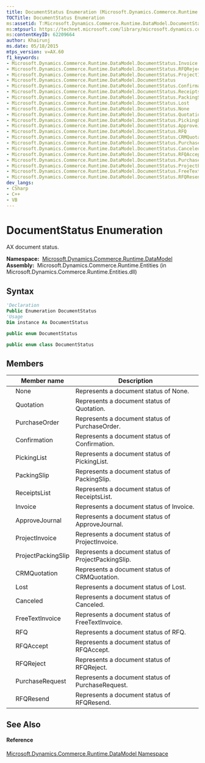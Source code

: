 ```yaml
---
title: DocumentStatus Enumeration (Microsoft.Dynamics.Commerce.Runtime.DataModel)
TOCTitle: DocumentStatus Enumeration
ms:assetid: T:Microsoft.Dynamics.Commerce.Runtime.DataModel.DocumentStatus
ms:mtpsurl: https://technet.microsoft.com/library/microsoft.dynamics.commerce.runtime.datamodel.documentstatus(v=AX.60)
ms:contentKeyID: 62209664
author: Khairunj
ms.date: 05/18/2015
mtps_version: v=AX.60
f1_keywords:
- Microsoft.Dynamics.Commerce.Runtime.DataModel.DocumentStatus.Invoice
- Microsoft.Dynamics.Commerce.Runtime.DataModel.DocumentStatus.RFQReject
- Microsoft.Dynamics.Commerce.Runtime.DataModel.DocumentStatus.ProjectInvoice
- Microsoft.Dynamics.Commerce.Runtime.DataModel.DocumentStatus
- Microsoft.Dynamics.Commerce.Runtime.DataModel.DocumentStatus.Confirmation
- Microsoft.Dynamics.Commerce.Runtime.DataModel.DocumentStatus.ReceiptsList
- Microsoft.Dynamics.Commerce.Runtime.DataModel.DocumentStatus.PackingSlip
- Microsoft.Dynamics.Commerce.Runtime.DataModel.DocumentStatus.Lost
- Microsoft.Dynamics.Commerce.Runtime.DataModel.DocumentStatus.None
- Microsoft.Dynamics.Commerce.Runtime.DataModel.DocumentStatus.Quotation
- Microsoft.Dynamics.Commerce.Runtime.DataModel.DocumentStatus.PickingList
- Microsoft.Dynamics.Commerce.Runtime.DataModel.DocumentStatus.ApproveJournal
- Microsoft.Dynamics.Commerce.Runtime.DataModel.DocumentStatus.RFQ
- Microsoft.Dynamics.Commerce.Runtime.DataModel.DocumentStatus.CRMQuotation
- Microsoft.Dynamics.Commerce.Runtime.DataModel.DocumentStatus.PurchaseRequest
- Microsoft.Dynamics.Commerce.Runtime.DataModel.DocumentStatus.Canceled
- Microsoft.Dynamics.Commerce.Runtime.DataModel.DocumentStatus.RFQAccept
- Microsoft.Dynamics.Commerce.Runtime.DataModel.DocumentStatus.PurchaseOrder
- Microsoft.Dynamics.Commerce.Runtime.DataModel.DocumentStatus.ProjectPackingSlip
- Microsoft.Dynamics.Commerce.Runtime.DataModel.DocumentStatus.FreeTextInvoice
- Microsoft.Dynamics.Commerce.Runtime.DataModel.DocumentStatus.RFQResend
dev_langs:
- CSharp
- C++
- VB
---
```


# DocumentStatus Enumeration

AX document status.

**Namespace:**  [Microsoft.Dynamics.Commerce.Runtime.DataModel](microsoft-dynamics-commerce-runtime-datamodel-namespace.md)  
**Assembly:**  Microsoft.Dynamics.Commerce.Runtime.Entities (in Microsoft.Dynamics.Commerce.Runtime.Entities.dll)

## Syntax

``` vb
'Declaration
Public Enumeration DocumentStatus
'Usage
Dim instance As DocumentStatus
```

``` csharp
public enum DocumentStatus
```

``` c++
public enum class DocumentStatus
```

## Members

<table>
<thead>
<tr class="header">
<th></th>
<th>Member name</th>
<th>Description</th>
</tr>
</thead>
<tbody>
<tr class="odd">
<td></td>
<td>None</td>
<td>Represents a document status of None.</td>
</tr>
<tr class="even">
<td></td>
<td>Quotation</td>
<td>Represents a document status of Quotation.</td>
</tr>
<tr class="odd">
<td></td>
<td>PurchaseOrder</td>
<td>Represents a document status of PurchaseOrder.</td>
</tr>
<tr class="even">
<td></td>
<td>Confirmation</td>
<td>Represents a document status of Confirmation.</td>
</tr>
<tr class="odd">
<td></td>
<td>PickingList</td>
<td>Represents a document status of PickingList.</td>
</tr>
<tr class="even">
<td></td>
<td>PackingSlip</td>
<td>Represents a document status of PackingSlip.</td>
</tr>
<tr class="odd">
<td></td>
<td>ReceiptsList</td>
<td>Represents a document status of ReceiptsList.</td>
</tr>
<tr class="even">
<td></td>
<td>Invoice</td>
<td>Represents a document status of Invoice.</td>
</tr>
<tr class="odd">
<td></td>
<td>ApproveJournal</td>
<td>Represents a document status of ApproveJournal.</td>
</tr>
<tr class="even">
<td></td>
<td>ProjectInvoice</td>
<td>Represents a document status of ProjectInvoice.</td>
</tr>
<tr class="odd">
<td></td>
<td>ProjectPackingSlip</td>
<td>Represents a document status of ProjectPackingSlip.</td>
</tr>
<tr class="even">
<td></td>
<td>CRMQuotation</td>
<td>Represents a document status of CRMQuotation.</td>
</tr>
<tr class="odd">
<td></td>
<td>Lost</td>
<td>Represents a document status of Lost.</td>
</tr>
<tr class="even">
<td></td>
<td>Canceled</td>
<td>Represents a document status of Canceled.</td>
</tr>
<tr class="odd">
<td></td>
<td>FreeTextInvoice</td>
<td>Represents a document status of FreeTextInvoice.</td>
</tr>
<tr class="even">
<td></td>
<td>RFQ</td>
<td>Represents a document status of RFQ.</td>
</tr>
<tr class="odd">
<td></td>
<td>RFQAccept</td>
<td>Represents a document status of RFQAccept.</td>
</tr>
<tr class="even">
<td></td>
<td>RFQReject</td>
<td>Represents a document status of RFQReject.</td>
</tr>
<tr class="odd">
<td></td>
<td>PurchaseRequest</td>
<td>Represents a document status of PurchaseRequest.</td>
</tr>
<tr class="even">
<td></td>
<td>RFQResend</td>
<td>Represents a document status of RFQResend.</td>
</tr>
</tbody>
</table>


## See Also

#### Reference

[Microsoft.Dynamics.Commerce.Runtime.DataModel Namespace](microsoft-dynamics-commerce-runtime-datamodel-namespace.md)

